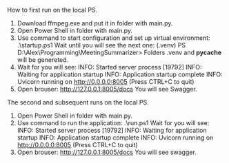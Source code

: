 How to first run on the local PS.
1.	Download ffmpeg.exe and put it in folder with main.py.
2.	Open Power Shell in folder with main.py.
3.	Use command to start configuration and set up virtual environment: .\startup.ps1
	Wait until you will see the next one: (.venv) PS D:\Alex\Programming\MeetingSummarizer>
	Folders .venv and __pycache__ will be genereted.
4.	Wait for you will see:
	INFO:     Started server process [19792]
	INFO:     Waiting for application startup
	INFO:     Application startup complete
	INFO:     Uvicorn running on http://0.0.0.0:8005 (Press CTRL+C to quit)
5.	Open brouser: http://127.0.0.1:8005/docs
	You will see Swagger.

The second and subsequent runs on the local PS.
1.	Open Power Shell in folder with main.py.
2.	Use command to run the application: .\run.ps1
	Wait for you will see:
	INFO:     Started server process [19792]
	INFO:     Waiting for application startup
	INFO:     Application startup complete
	INFO:     Uvicorn running on http://0.0.0.0:8005 (Press CTRL+C to quit)
3.	Open brouser: http://127.0.0.1:8005/docs
	You will see swagger.
